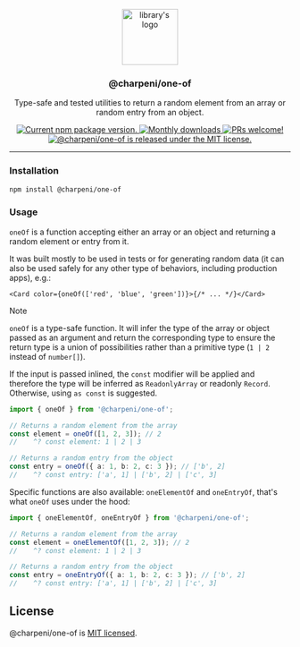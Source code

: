 <p align="center">
  <img height="100" src="https://github.com/user-attachments/assets/34f0670b-491e-4a1c-a1a8-373a252a16b5" alt="library's logo">
</p>

<h3 align="center">
  @charpeni/one-of
</h3>

<p align="center">
  Type-safe and tested utilities to return a random element from an array or random entry from an object.
</p>

<p align="center">
  <a href="https://www.npmjs.org/package/@charpeni/one-of">
    <img src="https://badge.fury.io/js/%40charpeni%2Fone-of.svg" alt="Current npm package version." />
  </a>
  <a href="https://www.npmjs.org/package/@charpeni/one-of">
    <img src="https://img.shields.io/npm/dm/%40charpeni%2Fone-of" alt="Monthly downloads" />
  </a>
  <a href="https://makeapullrequest.com">
    <img src="https://img.shields.io/badge/PRs-welcome-brightgreen.svg" alt="PRs welcome!" />
  </a>
  <a href="https://github.com/charpeni/one-of/blob/main/LICENSE">
    <img src="https://img.shields.io/badge/license-MIT-blue.svg" alt="@charpeni/one-of is released under the MIT license." />
  </a>
</p>

<hr />

### Installation

```sh
npm install @charpeni/one-of
```

### Usage

`oneOf` is a function accepting either an array or an object and returning a random element or entry from it.

It was built mostly to be used in tests or for generating random data (it can also be used safely for any other type of behaviors, including production apps), e.g.:

```tsx
<Card color={oneOf(['red', 'blue', 'green'])}>{/* ... */}</Card>
```

<!-- prettier-ignore-start -->
> [!NOTE]
> `oneOf` is a type-safe function. It will infer the type of the array or object passed as an argument and return the corresponding type to ensure the return type is a union of possibilities rather than a primitive type (`1 | 2` instead of `number[]`).
>
> If the input is passed inlined, the `const` modifier will be applied and therefore the type will be inferred as `ReadonlyArray` or readonly `Record`. Otherwise, using `as const` is suggested.
<!-- prettier-ignore-end -->

```ts
import { oneOf } from '@charpeni/one-of';

// Returns a random element from the array
const element = oneOf([1, 2, 3]); // 2
//    ^? const element: 1 | 2 | 3

// Returns a random entry from the object
const entry = oneOf({ a: 1, b: 2, c: 3 }); // ['b', 2]
//    ^? const entry: ['a', 1] | ['b', 2] | ['c', 3]
```

Specific functions are also available: `oneElementOf` and `oneEntryOf`, that's what `oneOf` uses under the hood:

```ts
import { oneElementOf, oneEntryOf } from '@charpeni/one-of';

// Returns a random element from the array
const element = oneElementOf([1, 2, 3]); // 2
//    ^? const element: 1 | 2 | 3

// Returns a random entry from the object
const entry = oneEntryOf({ a: 1, b: 2, c: 3 }); // ['b', 2]
//    ^? const entry: ['a', 1] | ['b', 2] | ['c', 3]
```

## License

@charpeni/one-of is [MIT licensed](LICENSE).
